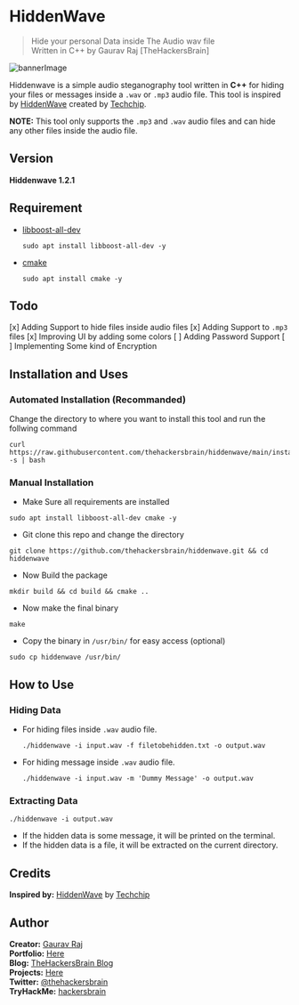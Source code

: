 # HiddenWave
> Hide your personal Data inside The Audio wav file<br/>
> Written in C++ by Gaurav Raj \[TheHackersBrain\]

![bannerImage](https://raw.githubusercontent.com/thehackersbrain/thehackersbrain.github.io/master/images/joker/hiddenwave.png)

Hiddenwave is a simple audio steganography tool written in **C++** for hiding your files or messages inside a `.wav` or `.mp3` audio file.
This tool is inspired by [HiddenWave](https://github.com/techchipnet/HiddenWave) created by [Techchip](https://github.com/techchipnet).

**NOTE:** This tool only supports the `.mp3` and `.wav` audio files and can hide any other files inside the audio file.

## Version
**Hiddenwave 1.2.1**

## Requirement
- [libboost-all-dev](https://packages.debian.org/search?keywords=libboost-all-dev)
    ```
    sudo apt install libboost-all-dev -y
    ```
- [cmake](https://cmake.org/)
    ```
    sudo apt install cmake -y
    ```

## Todo
[x] Adding Support to hide files inside audio files
[x] Adding Support to `.mp3` files
[x] Improving UI by adding some colors
[ ] Adding Password Support
[ ] Implementing Some kind of Encryption

## Installation and Uses

### Automated Installation (Recommanded)
Change the directory to where you want to install this tool and run the follwing command
```
curl https://raw.githubusercontent.com/thehackersbrain/hiddenwave/main/install.sh -s | bash
```

### Manual Installation

- Make Sure all requirements are installed
```
sudo apt install libboost-all-dev cmake -y
```
- Git clone this repo and change the directory
```
git clone https://github.com/thehackersbrain/hiddenwave.git && cd hiddenwave
```
- Now Build the package
```
mkdir build && cd build && cmake ..
```
- Now make the final binary
```
make
```
- Copy the binary in `/usr/bin/` for easy access \(optional\)
```
sudo cp hiddenwave /usr/bin/
```

## How to Use

### Hiding Data
- For hiding files inside `.wav` audio file.
    ```
    ./hiddenwave -i input.wav -f filetobehidden.txt -o output.wav
    ```
- For hiding message inside `.wav` audio file.
    ```
    ./hiddenwave -i input.wav -m 'Dummy Message' -o output.wav
    ```

### Extracting Data

```
./hiddenwave -i output.wav
```
- If the hidden data is some message, it will be printed on the terminal.
- If the hidden data is a file, it will be extracted on the current directory.

## Credits
**Inspired by:** [HiddenWave](https://github.com/techchipnet/HiddenWave) by [Techchip](https://github.com/techchipnet)

## Author

**Creator:** [Gaurav Raj](https://github.com/thehackersbrain/)<br/>
**Portfolio:** [Here](https://thehackersbrain.github.io/)<br/>
**Blog:** [TheHackersBrain Blog](https://thehackersbrain.pythonanywhere.com)<br/>
**Projects:** [Here](https://github.com/thehackersbrain?tab=repositories)<br/>
**Twitter:** [@thehackersbrain](https://twitter.com/thehackersbrain)<br/>
**TryHackMe:** [hackersbrain](https://tryhackme.com/p/hackersbrain)
